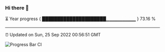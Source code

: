 ### Hi there 👋

⏳ Year progress { █████████████████████▁▁▁▁▁▁▁▁▁ } 73.16 %

---

⏰ Updated on Sun, 25 Sep 2022 00:56:51 GMT

![Progress Bar CI](https://github.com/Shyam-Makwana/GitHub-Actions-Demo/workflows/Progress%20Bar%20CI/badge.svg)
